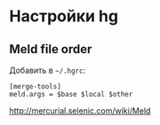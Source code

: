 Настройки hg
============

Meld file order
---------------
Добавить в `~/.hgrc`:

	[merge-tools]
	meld.args = $base $local $other

http://mercurial.selenic.com/wiki/Meld